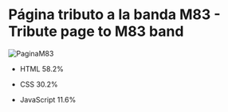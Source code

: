 # Página tributo a la banda M83 - Tribute page to M83 band

![PaginaM83](https://user-images.githubusercontent.com/106701595/200143451-1a96cb22-8509-4fb9-a1a7-a44ba2aa6750.JPG)

- HTML 58.2%
 
- CSS 30.2%
 
- JavaScript 11.6%
